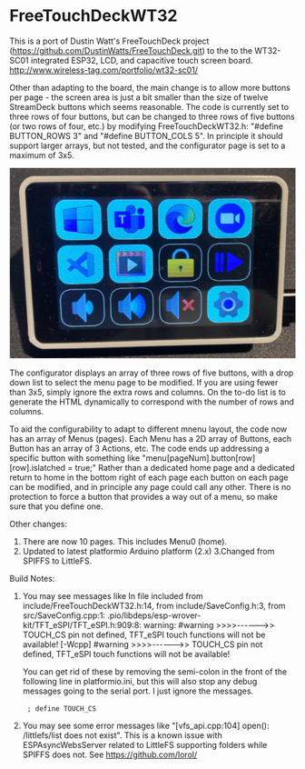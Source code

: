 # FreeTouchDeckWT32
This is a port of Dustin Watt's FreeTouchDeck project (https://github.com/DustinWatts/FreeTouchDeck.git) to the to the WT32-SC01 integrated ESP32, LCD, and capacitive touch screen board. http://www.wireless-tag.com/portfolio/wt32-sc01/

Other than adapting to the board, the main change is to allow more buttons per page  - the screen area is just a bit smaller than the size of twelve StreamDeck buttons which seems reasonable. The code is currently set to three rows of four buttons, but can be changed to three rows of five buttons (or two rows of four, etc.) by modifying FreeTouchDeckWT32.h: "#define BUTTON_ROWS 3" and "#define BUTTON_COLS 5".  In principle it should support larger arrays, but not tested, and the configurator page is set to a maximum of 3x5. 

![Sample 3x4 Button Array](images/Screen3x4Home.jpg)

The configurator displays an array of three rows of five buttons, with a drop down list to select the menu page to be modified. If you are using fewer than 3x5, simply ignore the extra rows and columns. On the to-do list is to generate the HTML dynamically to correspond with the number of rows and columns.

To aid the configurability to adapt to different mnenu layout, the code now has an array of  Menus (pages).  Each Menu has a 2D array of Buttons, each Button has an array of 3 Actions, etc.  The code ends up addressing a specific button with something like "menu[pageNum].button[row][row].islatched = true;" Rather than a dedicated home page and a dedicated return to home in the bottom right of each page each button on each page can be modified, and in principle any page could call any other. There is no protection to force a button that provides a way out of a menu, so make sure that you define one.

Other changes: 
1. There are now 10 pages. This includes Menu0 (home).
2. Updated to latest platformio Arduino platform (2.x)
3.Changed from SPIFFS to LittleFS. 

Build Notes:
1. You may see messages like
        In file included from include/FreeTouchDeckWT32.h:14,
                 from include/SaveConfig.h:3,
                 from src/SaveConfig.cpp:1:
        .pio/libdeps/esp-wrover-kit/TFT_eSPI/TFT_eSPI.h:909:8: warning: #warning >>>>------>> TOUCH_CS pin not defined, TFT_eSPI touch functions will not be available! [-Wcpp]
        #warning >>>>------>> TOUCH_CS pin not defined, TFT_eSPI touch functions will not be available!
    
    You can get rid of these by removing the semi-colon in the front of the following line in platformio.ini, but this will also stop any debug messages going to the serial port. I just ignore the messages.

        ; define TOUCH_CS


2. You may  see some error messages like 
        "[vfs_api.cpp:104] open(): /littlefs/list does not exist". 
This is a known issue with ESPAsyncWebsServer related to LittleFS supporting folders while SPIFFS does not. See https://github.com/lorol/